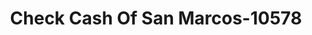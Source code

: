 ---
f_zip-code: 92078
f_state-code: CA
title: Check Cash Of San Marcos-10578
f_phone: 760-744-5630
f_city-only: San Marcos
f_address: 273 S Rancho Santa Fe Rd Ste S San Marcos
f_location-unique-id: '10578'
slug: check-cash-of-san-marcos-10578
updated-on: '2024-05-30T13:46:58.046Z'
created-on: '2024-05-30T13:36:59.803Z'
published-on: '2024-05-30T13:54:32.469Z'
f_city-state: cms/city/san-marcos-ca.md
f_company: cms/company/check-cash-of-san-marcos.md
f_state: cms/state/california.md
layout: '[payday-loan].html'
tags: payday-loan
---